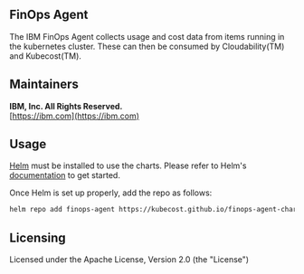 ## FinOps Agent

The IBM FinOps Agent collects usage and cost data from items running in the kubernetes cluster. These can then be consumed by Cloudability(TM) and Kubecost(TM).

## Maintainers

**IBM, Inc. All Rights Reserved.**  
[https://ibm.com](https://ibm.com)

## Usage

[Helm](https://helm.sh/) must be installed to use the charts. Please refer to Helm's [documentation](https://helm.sh/docs/) to get started.

Once Helm is set up properly, add the repo as follows:

```bash
helm repo add finops-agent https://kubecost.github.io/finops-agent-chart
```

## Licensing

Licensed under the Apache License, Version 2.0 (the "License")